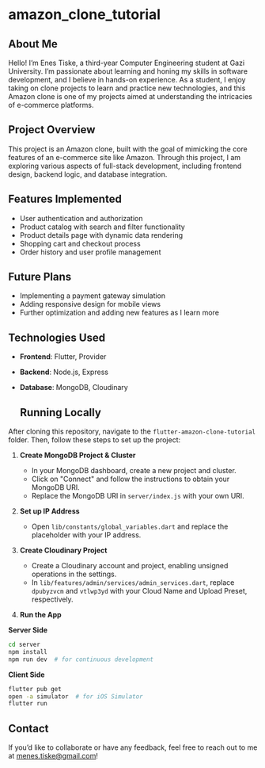 # amazon_clone_tutorial

## About Me

Hello! I’m Enes Tiske, a third-year Computer Engineering student at Gazi University. I’m passionate about learning and honing my skills in software development, and I believe in hands-on experience. As a student, I enjoy taking on clone projects to learn and practice new technologies, and this Amazon clone is one of my projects aimed at understanding the intricacies of e-commerce platforms.

## Project Overview

This project is an Amazon clone, built with the goal of mimicking the core features of an e-commerce site like Amazon. Through this project, I am exploring various aspects of full-stack development, including frontend design, backend logic, and database integration.

## Features Implemented

- User authentication and authorization
- Product catalog with search and filter functionality
- Product details page with dynamic data rendering
- Shopping cart and checkout process
- Order history and user profile management

## Future Plans

- Implementing a payment gateway simulation
- Adding responsive design for mobile views
- Further optimization and adding new features as I learn more

## Technologies Used

- **Frontend**: Flutter, Provider
- **Backend**: Node.js, Express
- **Database**: MongoDB, Cloudinary

  ## Running Locally

After cloning this repository, navigate to the `flutter-amazon-clone-tutorial` folder. Then, follow these steps to set up the project:

1. **Create MongoDB Project & Cluster**  
   - In your MongoDB dashboard, create a new project and cluster.
   - Click on "Connect" and follow the instructions to obtain your MongoDB URI.
   - Replace the MongoDB URI in `server/index.js` with your own URI.

2. **Set up IP Address**  
   - Open `lib/constants/global_variables.dart` and replace the placeholder with your IP address.

3. **Create Cloudinary Project**  
   - Create a Cloudinary account and project, enabling unsigned operations in the settings.
   - In `lib/features/admin/services/admin_services.dart`, replace `dpubyzvcm` and `vtlwp3yd` with your Cloud Name and Upload Preset, respectively.

4. **Run the App**

**Server Side**
```bash
cd server
npm install
npm run dev  # for continuous development
```

   
**Client Side**
```bash
flutter pub get
open -a simulator  # for iOS Simulator
flutter run
```


## Contact

If you’d like to collaborate or have any feedback, feel free to reach out to me at menes.tiske@gmail.com!
